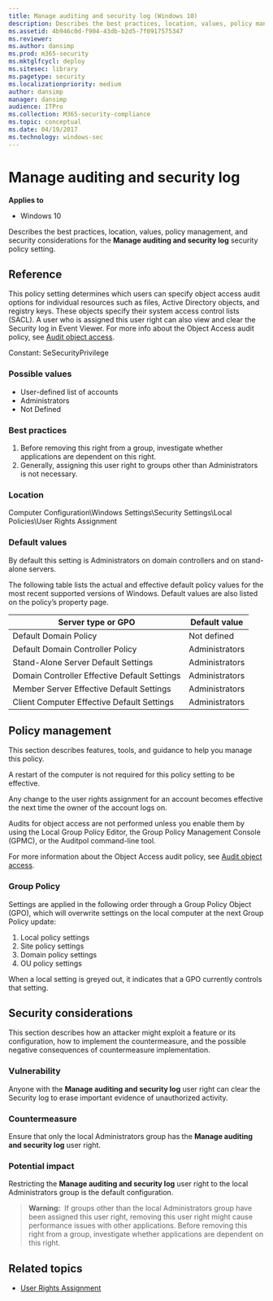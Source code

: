 ```yaml
---
title: Manage auditing and security log (Windows 10)
description: Describes the best practices, location, values, policy management, and security considerations for the Manage auditing and security log security policy setting.
ms.assetid: 4b946c0d-f904-43db-b2d5-7f0917575347
ms.reviewer: 
ms.author: dansimp
ms.prod: m365-security
ms.mktglfcycl: deploy
ms.sitesec: library
ms.pagetype: security
ms.localizationpriority: medium
author: dansimp
manager: dansimp
audience: ITPro
ms.collection: M365-security-compliance
ms.topic: conceptual
ms.date: 04/19/2017
ms.technology: windows-sec
---
```


# Manage auditing and security log

**Applies to**
-   Windows 10

Describes the best practices, location, values, policy management, and security considerations for the **Manage auditing and security log** security policy setting.

## Reference

This policy setting determines which users can specify object access audit options for individual resources such as files, Active Directory objects, and registry keys. These objects specify their system access control lists (SACL). A user who is assigned this user right can also view and clear the 
Security log in Event Viewer. For more info about the Object Access audit policy, see [Audit object access](../auditing/basic-audit-object-access.md).

Constant: SeSecurityPrivilege

### Possible values
-   User-defined list of accounts
-   Administrators
-   Not Defined

### Best practices

1.  Before removing this right from a group, investigate whether applications are dependent on this right.
2.  Generally, assigning this user right to groups other than Administrators is not necessary.

### Location

Computer Configuration\\Windows Settings\\Security Settings\\Local Policies\\User Rights Assignment

### Default values

By default this setting is Administrators on domain controllers and on stand-alone servers.

The following table lists the actual and effective default policy values for the most recent supported versions of Windows. Default values are also listed on the policy’s property page.

| Server type or GPO | Default value |
| - | - |
| Default Domain Policy| Not defined| 
| Default Domain Controller Policy | Administrators| 
| Stand-Alone Server Default Settings | Administrators| 
| Domain Controller Effective Default Settings | Administrators| 
| Member Server Effective Default Settings | Administrators| 
| Client Computer Effective Default Settings| Administrators| 
 
## Policy management

This section describes features, tools, and guidance to help you manage this policy.

A restart of the computer is not required for this policy setting to be effective.

Any change to the user rights assignment for an account becomes effective the next time the owner of the account logs on.

Audits for object access are not performed unless you enable them by using the Local Group Policy Editor, the Group Policy Management Console (GPMC), or the Auditpol command-line tool.

For more information about the Object Access audit policy, see [Audit object access](../auditing/basic-audit-object-access.md).

### Group Policy

Settings are applied in the following order through a Group Policy Object (GPO), which will overwrite settings on the local computer at the next Group Policy update:

1.  Local policy settings
2.  Site policy settings
3.  Domain policy settings
4.  OU policy settings

When a local setting is greyed out, it indicates that a GPO currently controls that setting.

## Security considerations

This section describes how an attacker might exploit a feature or its configuration, how to implement the countermeasure, and the possible negative consequences of countermeasure implementation.

### Vulnerability

Anyone with the **Manage auditing and security log** user right can clear the Security log to erase important evidence of unauthorized activity.

### Countermeasure

Ensure that only the local Administrators group has the **Manage auditing and security log** user right.

### Potential impact

Restricting the **Manage auditing and security log** user right to the local Administrators group is the default configuration.

>**Warning:**  If groups other than the local Administrators group have been assigned this user right, removing this user right might cause performance issues with other applications. Before removing this right from a group, investigate whether applications are dependent on this right.
 
## Related topics

- [User Rights Assignment](user-rights-assignment.md)
